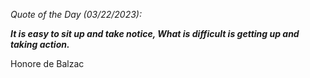 *Quote of the Day (03/22/2023):*

_**It is easy to sit up and take notice, What is difficult is getting up and taking action.**_

Honore de Balzac